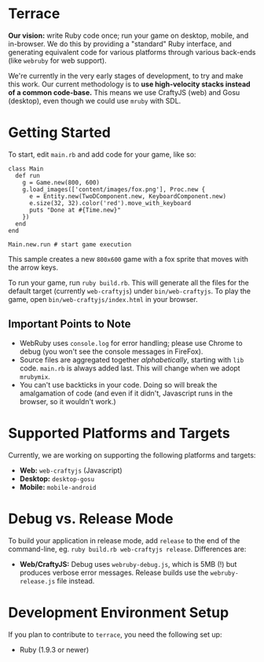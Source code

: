 # Terrace

**Our vision:** write Ruby code once; run your game on desktop, mobile, and in-browser. We do this by providing a "standard" Ruby interface, and generating equivalent code for various platforms through various back-ends (like `webruby` for web support).

We're currently in the very early stages of development, to try and make this work. Our current methodology is to **use high-velocity stacks instead of a common code-base.** This means we use CraftyJS (web) and Gosu (desktop), even though we could use `mruby` with SDL.

# Getting Started

To start, edit `main.rb` and add code for your game, like so:

```
class Main
  def run
    g = Game.new(800, 600)
    g.load_images(['content/images/fox.png'], Proc.new {
      e = Entity.new(TwoDComponent.new, KeyboardComponent.new)
      e.size(32, 32).color('red').move_with_keyboard
      puts "Done at #{Time.new}"
    })
  end
end

Main.new.run # start game execution
```

This sample creates a new `800x600` game with a fox sprite that moves with the arrow keys.

To run your game, run `ruby build.rb`. This will generate all the files for the default target (currently `web-craftyjs`) under `bin/web-craftyjs`. To play the game, open `bin/web-craftyjs/index.html` in your browser.

## Important Points to Note

- WebRuby uses `console.log` for error handling; please use Chrome to debug (you won't see the console messages in FireFox).
- Source files are aggregated together *alphabetically*, starting with `lib` code. `main.rb` is always added last. This will change when we adopt `mrubymix`.
- You can't use backticks in your code. Doing so will break the amalgamation of code (and even if it didn't, Javascript runs in the browser, so it wouldn't work.)

# Supported Platforms and Targets

Currently, we are working on supporting the following platforms and targets:

- **Web:** `web-craftyjs` (Javascript)
- **Desktop:** `desktop-gosu`
- **Mobile:** `mobile-android`

# Debug vs. Release Mode

To build your application in release mode, add `release` to the end of the command-line, eg. `ruby build.rb web-craftyjs release`. Differences are:

- **Web/CraftyJS:** Debug uses `webruby-debug.js`, which is 5MB (!) but produces verbose error messages. Release builds use the `webruby-release.js` file instead.

# Development Environment Setup

If you plan to contribute to `terrace`, you need the following set up:

- Ruby (1.9.3 or newer)
